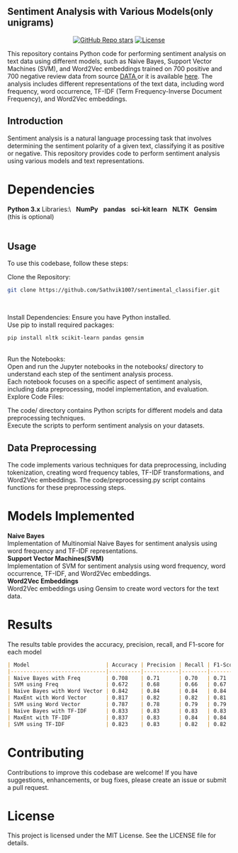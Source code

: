 ## Sentiment Analysis with Various Models(only unigrams)

<div align="center">
  <a href="https://github.com/Sathvik1007/sentimental_classifier/stargazers"><img alt="GitHub Repo stars" src="https://img.shields.io/github/stars/Sathvik1007/sentimental_classifier"></a>
  <a href="[https://github.com/mfts/papermark/blob/main/LICENSE](https://github.com/Sathvik1007/sentimental_classifier/blob/main/LICENSE)"><img alt="License" src="https://img.shields.io/badge/license-MIT-purple"></a>
</div>

This repository contains Python code for performing sentiment analysis on text data using different models, such as Naive Bayes, Support Vector Machines (SVM), and Word2Vec embeddings trained on 700 positive and 700 negative review data from source <a href = https://www.cs.cornell.edu/people/pabo/-movie-review-data/>DATA </a> or it is available <a href = https://github.com/Sathvik1007/sentimental_classifier/blob/main/review_polarity.tar.gz>here</a>. The analysis includes different representations of the text data, including word frequency, word occurrence, TF-IDF (Term Frequency-Inverse Document Frequency), and Word2Vec embeddings.

## Introduction
Sentiment analysis is a natural language processing task that involves determining the sentiment polarity of a given text, classifying it as positive or negative. This repository provides code to perform sentiment analysis using various models and text representations.

# Dependencies
**Python 3.x**
Libraries:\\
&nbsp;&nbsp;**NumPy**
&nbsp;&nbsp;**pandas**
&nbsp;&nbsp;**sci-kit learn**
&nbsp;&nbsp;**NLTK**
&nbsp;&nbsp;**Gensim** (this is optional)<br>
<br>
## Usage
To use this codebase, follow these steps:

Clone the Repository:

```bash
git clone https://github.com/Sathvik1007/sentimental_classifier.git
```
<br>

Install Dependencies:
Ensure you have Python installed.
<br>
Use pip to install required packages:
```bash
pip install nltk scikit-learn pandas gensim
```
<br>
Run the Notebooks:
<br>
Open and run the Jupyter notebooks in the notebooks/ directory to understand each step of the sentiment analysis process.<br>
Each notebook focuses on a specific aspect of sentiment analysis, including data preprocessing, model implementation, and evaluation.<br>
Explore Code Files:<br>

The code/ directory contains Python scripts for different models and data preprocessing techniques.<br>
Execute the scripts to perform sentiment analysis on your datasets.<br>


## Data Preprocessing
The code implements various techniques for data preprocessing, including tokenization, creating word frequency tables, TF-IDF transformations, and Word2Vec embeddings. The code/preprocessing.py script contains functions for these preprocessing steps.

# Models Implemented
**Naive Bayes** <br>
Implementation of Multinomial Naive Bayes for sentiment analysis using word frequency and TF-IDF representations.<br>
**Support Vector Machines(SVM)** <br>
Implementation of SVM for sentiment analysis using word frequency, word occurrence, TF-IDF, and Word2Vec embeddings.<br>
**Word2Vec Embeddings** <br>
Word2Vec embeddings using Gensim to create word vectors for the text data.<br>
# Results
The results table provides the accuracy, precision, recall, and F1-score for each model 
```markdown
| Model                        | Accuracy | Precision | Recall | F1-Score | Support |
|------------------------------|----------|-----------|--------|----------|---------|
| Naive Bayes with Freq        | 0.708    | 0.71      | 0.70   | 0.71     | 300     |
| SVM using Freq               | 0.672    | 0.68      | 0.66   | 0.67     | 300     |
| Naive Bayes with Word Vector | 0.842    | 0.84      | 0.84   | 0.84     | 302     |
| MaxEnt with Word Vector      | 0.817    | 0.82      | 0.82   | 0.81     | 302     |
| SVM using Word Vector        | 0.787    | 0.78      | 0.79   | 0.79     | 302     |
| Naive Bayes with TF-IDF      | 0.833    | 0.83      | 0.83   | 0.83     | 302     |
| MaxEnt with TF-IDF           | 0.837    | 0.83      | 0.84   | 0.84     | 302     |
| SVM using TF-IDF             | 0.823    | 0.83      | 0.82   | 0.82     | 302     |
```

# Contributing
Contributions to improve this codebase are welcome! If you have suggestions, enhancements, or bug fixes, please create an issue or submit a pull request.

# License
This project is licensed under the MIT License. See the LICENSE file for details.
